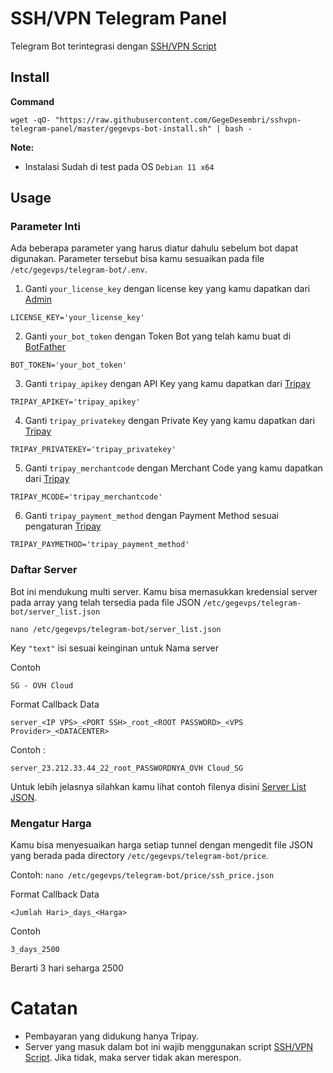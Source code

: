 # SSH/VPN Telegram Panel
Telegram Bot terintegrasi dengan [SSH/VPN Script](https://github.com/GegeDesembri/sshvpn-script)

## Install

**Command**

`wget -qO- "https://raw.githubusercontent.com/GegeDesembri/sshvpn-telegram-panel/master/gegevps-bot-install.sh" | bash -`

**Note:**
- Instalasi Sudah di test pada OS `Debian 11 x64`

## **Usage**

### Parameter Inti

Ada beberapa parameter yang harus diatur dahulu sebelum bot dapat digunakan. Parameter tersebut bisa kamu sesuaikan pada file `/etc/gegevps/telegram-bot/.env`.

1. Ganti `your_license_key` dengan license key yang kamu dapatkan dari [Admin](https://t.me/GegeVPS)

`LICENSE_KEY='your_license_key'`

2. Ganti `your_bot_token` dengan Token Bot yang telah kamu buat di [BotFather](https://t.me/BotFather)

`BOT_TOKEN='your_bot_token'`

3. Ganti `tripay_apikey` dengan API Key yang kamu dapatkan dari [Tripay](https://tripay.co.id/)

`TRIPAY_APIKEY='tripay_apikey'`

4. Ganti `tripay_privatekey` dengan Private Key yang kamu dapatkan dari [Tripay](https://tripay.co.id/)

`TRIPAY_PRIVATEKEY='tripay_privatekey'`

5. Ganti `tripay_merchantcode` dengan Merchant Code yang kamu dapatkan dari [Tripay](https://tripay.co.id/)

`TRIPAY_MCODE='tripay_merchantcode'`

6. Ganti `tripay_payment_method` dengan Payment Method sesuai pengaturan [Tripay](https://tripay.co.id/)

`TRIPAY_PAYMETHOD='tripay_payment_method'`

### Daftar Server

Bot ini mendukung multi server. Kamu bisa memasukkan kredensial server pada array yang telah tersedia pada file JSON `/etc/gegevps/telegram-bot/server_list.json`

`nano /etc/gegevps/telegram-bot/server_list.json`

Key `"text"` isi sesuai keinginan untuk Nama server

Contoh

`SG - OVH Cloud`

Format Callback Data

`server_<IP VPS>_<PORT SSH>_root_<ROOT PASSWORD>_<VPS Provider>_<DATACENTER>`

Contoh :

`server_23.212.33.44_22_root_PASSWORDNYA_OVH Cloud_SG`

Untuk lebih jelasnya silahkan kamu lihat contoh filenya disini [Server List JSON](https://github.com/GegeDesembri/sshvpn-telegram-panel/blob/master/example/server_list.json).


### Mengatur Harga

Kamu bisa menyesuaikan harga setiap tunnel dengan mengedit file JSON yang berada pada directory `/etc/gegevps/telegram-bot/price`.

Contoh: 
`nano /etc/gegevps/telegram-bot/price/ssh_price.json`

Format Callback Data

`<Jumlah Hari>_days_<Harga>`

Contoh 

`3_days_2500`

Berarti 3 hari seharga 2500

# Catatan

- Pembayaran yang didukung hanya Tripay.
- Server yang masuk dalam bot ini wajib menggunakan script [SSH/VPN Script](https://github.com/GegeDesembri/sshvpn-script). Jika tidak, maka server tidak akan merespon.
